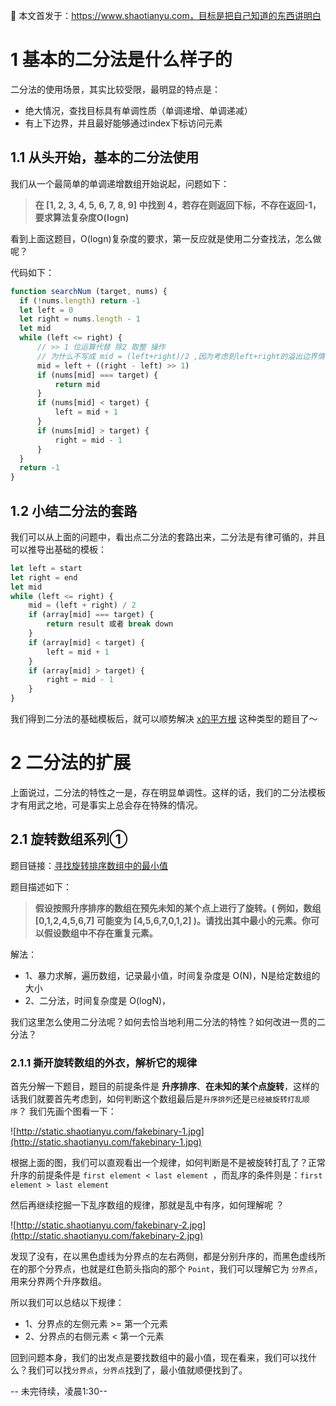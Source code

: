 🍺 本文首发于：https://www.shaotianyu.com，目标是把自己知道的东西讲明白

# 1 基本的二分法是什么样子的

二分法的使用场景，其实比较受限，最明显的特点是：

* 绝大情况，查找目标具有单调性质（单调递增、单调递减）
* 有上下边界，并且最好能够通过index下标访问元素

## 1.1 从头开始，基本的二分法使用

我们从一个最简单的单调递增数组开始说起，问题如下：

> **在 [1, 2, 3, 4, 5, 6, 7, 8, 9] 中找到 4，若存在则返回下标，不存在返回-1，要求算法复杂度O(logn)**

看到上面这题目，O(logn)复杂度的要求，第一反应就是使用二分查找法，怎么做呢？

代码如下：

```js
function searchNum (target, nums) {
  if (!nums.length) return -1
  let left = 0
  let right = nums.length - 1
  let mid
  while (left <= right) {
      // >> 1 位运算代替 除2 取整 操作
      // 为什么不写成 mid = (left+right)/2 ,因为考虑到left+right的溢出边界情况
      mid = left + ((right - left) >> 1)
      if (nums[mid] === target) {
          return mid
      }
      if (nums[mid] < target) {
          left = mid + 1
      }
      if (nums[mid] > target) {
          right = mid - 1
      }
  }
  return -1
}
```

## 1.2 小结二分法的套路

我们可以从上面的问题中，看出点二分法的套路出来，二分法是有律可循的，并且可以推导出基础的模板：

```js
let left = start
let right = end
let mid
while (left <= right) {
    mid = (left + right) / 2
    if (array[mid] === target) {
        return result 或者 break down
    }
    if (array[mid] < target) {
        left = mid + 1
    }
    if (array[mid] > target) {
        right = mid - 1
    }
}
```
我们得到二分法的基础模板后，就可以顺势解决 [x的平方根](https://leetcode-cn.com/problems/sqrtx/) 这种类型的题目了～

# 2 二分法的扩展

上面说过，二分法的特性之一是，存在明显单调性。这样的话，我们的二分法模板才有用武之地，可是事实上总会存在特殊的情况。

## 2.1 旋转数组系列①

题目链接：[寻找旋转排序数组中的最小值](https://leetcode-cn.com/problems/find-minimum-in-rotated-sorted-array/)

题目描述如下：
> **假设按照升序排序的数组在预先未知的某个点上进行了旋转。( 例如，数组 [0,1,2,4,5,6,7] 可能变为 [4,5,6,7,0,1,2] )。请找出其中最小的元素。你可以假设数组中不存在重复元素。**

解法： 
  * 1、暴力求解，遍历数组，记录最小值，时间复杂度是 O(N)，N是给定数组的大小
  * 2、二分法，时间复杂度是 O(logN)，

我们这里怎么使用二分法呢？如何去恰当地利用二分法的特性？如何改进一贯的二分法？

### 2.1.1 撕开旋转数组的外衣，解析它的规律

首先分解一下题目，题目的前提条件是 **升序排序**、**在未知的某个点旋转**，这样的话我们就要首先考虑到，如何判断这个数组最后是`升序排列`还是`已经被旋转打乱顺序`？ 我们先画个图看一下：

![http://static.shaotianyu.com/fakebinary-1.jpg](http://static.shaotianyu.com/fakebinary-1.jpg)

根据上面的图，我们可以直观看出一个规律，如何判断是不是被旋转打乱了？正常升序的前提条件是 `first element < last element `，而乱序的条件则是：`first element > last element `

然后再继续挖掘一下乱序数组的规律，那就是乱中有序，如何理解呢 ？

![http://static.shaotianyu.com/fakebinary-2.jpg](http://static.shaotianyu.com/fakebinary-2.jpg)

发现了没有，在以黑色虚线为分界点的左右两侧，都是分别升序的，而黑色虚线所在的那个分界点，也就是红色箭头指向的那个 `Point`，我们可以理解它为 `分界点`，用来分界两个升序数组。

所以我们可以总结以下规律：

* 1、分界点的左侧元素 >= 第一个元素
* 2、分界点的右侧元素 < 第一个元素

回到问题本身，我们的出发点是要找数组中的最小值，现在看来，我们可以找什么？我们可以找`分界点`，`分界点`找到了，最小值就顺便找到了。

-- 未完待续，凌晨1:30-- 